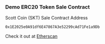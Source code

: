 ### Demo ERC20 Token Sale Contract

Scott Coin (SKT) Sale Contract Address
```
0x1E2025e0A91df6E47867A3e52299cAd71Fe1a9Db
```
Check it out at [Etherscan](https://etherscan.io/token/0x6DEbb80000d5517c71c4fc2c3DE158fc1Fd9cEDd)

